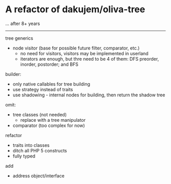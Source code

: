 # A refactor of dakujem/oliva-tree

... after 8+ years

---

tree generics
- node visitor (base for possible future filter, comparator, etc.)
    - no need for visitors, visitors may be implemented in userland
    - iterators are enough, but thre need to be 4 of them: DFS preorder, inorder, postorder; and BFS

builder:
- only native callables for tree building
- use strategy instead of traits
- use shadowing - internal nodes for building, then return the shadow tree

omit:
- tree classes (not needed)
    - replace with a tree manipulator
- comparator (too complex for now)

refactor
- traits into classes
- ditch all PHP 5 constructs
- fully typed

add
- address object/interface
